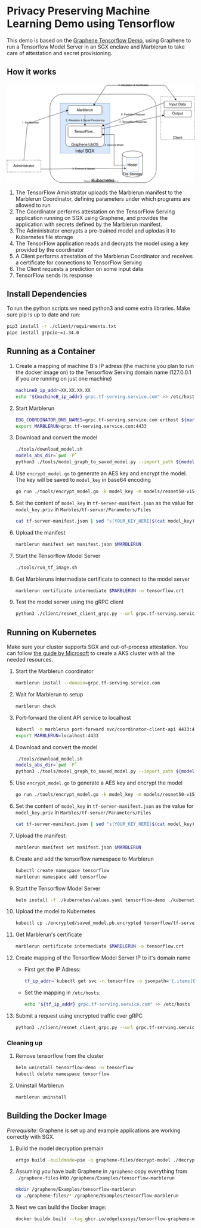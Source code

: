 # Privacy Preserving Machine Learning Demo using Tensorflow 

This demo is based on the [Graphene Tensorflow Demo](https://github.com/oscarlab/graphene), using Graphene to run a Tensorflow Model Server in an SGX enclave and Marblerun to take care of attestation and secret provisioning.

## How it works
![marblerun-tensorflow](illustration.svg)

1. The TensorFlow Aministrator uploads the Marblerun manifest to the Marblerun Coordinator, defining parameters under which programs are allowed to run
2. The Coordinator performs attestation on the TensorFlow Serving application running on SGX using Graphene, and provides the application with secrets defined by the Marblerun manifest.
3. The Administrator encrypts a pre-trained model and uplodas it to Kubernetes file storage
4. The TensorFlow application reads and decrypts the model using a key provided by the coordinator
5. A Client performs attestation of the Marblerun Coordinator and receives a certificate for connections to TensorFlow Serving
6. The Client requests a prediction on some input data
7. TensorFlow sends its response

## Install Dependencies

To run the python scripts we need python3 and some extra libraries. Make sure pip is up to date and run:
```bash
pip3 install -r ./client/requirements.txt
pipe install grpcio~=1.34.0
``` 

## Running as a Container

1. Create a mapping of machine B's IP adress (the machine you plan to run the docker image on) to the Tensorflow Serving domain name (127.0.0.1 if you are running on just one machine)
    ```bash
    machineB_ip_addr=XX.XX.XX.XX
    echo "${machineB_ip_addr} grpc.tf-serving.service.com" >> /etc/hosts
    ```

1. Start Marblerun
    ```bash
    EDG_COORDINATOR_DNS_NAMES=grpc.tf-serving.service.com erthost ${marblerun_dir}/build/coordinator-enclave.signed
    export MARBLERUN=grpc.tf-serving.service.com:4433
    ```

1. Download and convert the model
    ```bash
    ./tools/download_model.sh
    models_abs_dir=`pwd -P`
    python3 ./tools/model_graph_to_saved_model.py --import_path ${models_abs_dir}/models/resnet50-v15-fp32/resnet50-v15-fp32.pb --export_dir ${models_abs_dir}/models/resnet50-v15-fp32 --model_version 1 --inputs input --outputs predict
    ```

1. Use `encrypt_model.go` to generate an AES key and encrypt the model. The key will be saved to `model_key` in base64 encoding
    ```bash
    go run ./tools/encrypt_model.go -k model_key -m models/resnet50-v15-fp32/1/saved_model.pb
    ```

1. Set the content of `model_key` in `tf-server-manifest.json` as the value for `model_key.priv` in `Marbles/tf-server/Parameters/Files`
    ```bash
    cat tf-server-manifest.json | sed "s|YOUR_KEY_HERE|$(cat model_key)|g" > manifest.json
    ```

1. Upload the manifest
    ```bash
    marblerun manifest set manifest.json $MARBLERUN
    ```

1. Start the Tensorflow Model Server
    ```bash
    ./tools/run_tf_image.sh
    ```

1. Get Marbleruns intermediate certificate to connect to the model server
    ```bash
    marblerun certificate intermediate $MARBLERUN -o tensorflow.crt
    ```

1. Test the model server using the gRPC client
    ```bash
    python3 ./client/resnet_client_grpc.py --url grpc.tf-serving.service.com:8500 --crt tensorflow.crt --batch 1 --cnum 1 --loop 10
    ```


## Running on Kubernetes

Make sure your cluster supports SGX and out-of-process attestation. You can follow [the guide by Microsoft](https://docs.microsoft.com/en-us/azure/confidential-computing/confidential-nodes-out-of-proc-attestation) to create a AKS cluster with all the needed resources.

1. Start the Marblerun coordinator
    ```bash
    marblerun install --domain=grpc.tf-serving.service.com
    ```

1. Wait for Marblerun to setup
    ```bash
    marblerun check
    ```

1. Port-forward the client API service to localhost
    ```bash
    kubectl -n marblerun port-forward svc/coordinator-client-api 4433:4433 --address localhost >/dev/null &
    export MARBLERUN=localhost:4433
    ```

1. Download and convert the model
    ```bash
    ./tools/download_model.sh
    models_abs_dir=`pwd -P`
    python3 ./tools/model_graph_to_saved_model.py --import_path ${models_abs_dir}/models/resnet50-v15-fp32/resnet50-v15-fp32.pb --export_dir ${models_abs_dir}/models/resnet50-v15-fp32 --model_version 1 --inputs input --outputs predict
    ```

1. Use `encrypt_model.go` to generate a AES key and encrypt the model
    ```bash
    go run ./tools/encrypt_model.go -k model_key -m models/resnet50-v15-fp32/1/saved_model.pb
    ```

1. Set the content of `model_key` in `tf-server-manifest.json` as the value for `model_key.priv` in `Marbles/tf-server/Parameters/Files`
    ```bash
    cat tf-server-manifest.json | sed "s|YOUR_KEY_HERE|$(cat model_key)|g" > manifest.json
    ```

1. Upload the manifest:
    ```bash
    marblerun manifest set manifest.json $MARBLERUN
    ```

1. Create and add the tensorflow namespace to Marblerun
    ```bash
    kubectl create namespace tensorflow
    marblerun namespace add tensorflow
    ```

1. Start the Tensorflow Model Server
    ```bash
    helm install -f ./kubernetes/values.yaml tensorflow-demo ./kubernetes -n tensorflow
    ```

1. Upload the model to Kubernetes
    ```bash
    kubectl cp ./encrypted/saved_model.pb.encrypted tensorflow/tf-server:/graphene/Examples/tensorflow-marblerun/encrypted/saved_model.pb.encrypted
    ```

1. Get Marblerun's certificate
    ```bash
    marblerun certificate intermediate $MARBLERUN -o tensorflow.crt
    ```

1. Create mapping of the Tensorflow Model Server IP to it's domain name
    * First get the IP Adress:
        ```bash
        tf_ip_addr=`kubectl get svc -n tensorflow -o jsonpath='{.items[0].status.loadBalancer.ingress[0].ip}'`
        ```
    * Set the mapping in `/etc/hosts`:
        ```bash
        echo "${tf_ip_addr} grpc.tf-serving.service.com" >> /etc/hosts
        ```

1. Submit a request using encrypted traffic over gRPC
    ```bash
    python3 ./client/resnet_client_grpc.py --url grpc.tf-serving.service.com:8500 --crt ./tensorflow.crt --batch 1 --cnum 1 --loop 10
    ```

### Cleaning up

1. Remove tensorflow from the cluster
    ```bash
    helm uninstall tensorflow-demo -n tensorflow
    kubectl delete namespace tensorflow
    ```

1. Uninstall Marblerun
    ```bash
    marblerun uninstall
    ```

## Building the Docker Image

*Prerequisite*: Graphene is set up and example applications are working correctly with SGX.

1. Build the model decryption premain
    ```bash
    ertgo build -buildmode=pie -o graphene-files/decrypt-model ./decrypt-model
    ```

1. Assuming you have built Graphene in `/graphene` copy everything from `./graphene-files` into `/graphene/Examples/tensorflow-marblerun`
    ```bash
    mkdir /graphene/Examples/tensorflow-marblerun
    cp ./graphene-files/* /graphene/Examples/tensorflow-marblerun
    ```

1. Next we can build the Docker image:
    ```bash
    docker buildx build --tag ghcr.io/edgelesssys/tensorflow-graphene-marble:latest -f tensorflow.dockerfile /graphene
    ```
